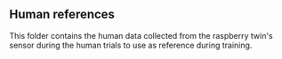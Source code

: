 ## Human references

This folder contains the human data collected from the raspberry twin's sensor during the human trials to use as reference during training.
